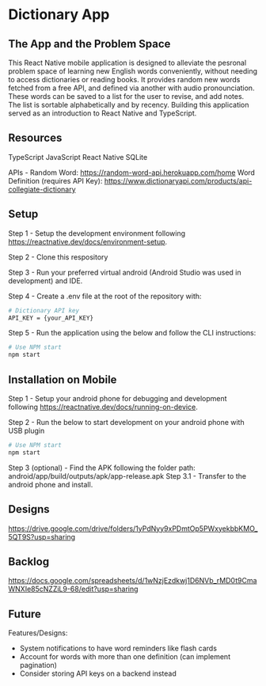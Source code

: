 # Dictionary App
## The App and the Problem Space
This React Native mobile application is designed to alleviate the pesronal problem space of learning new English words conveniently, without needing to access dictionaries or reading books. It provides random new words fetched from a free API, and defined via another with audio pronounciation. These words can be saved to a list for the user to revise, and add notes. The list is sortable alphabetically and by recency. Building this application served as an introduction to React Native and TypeScript.

## Resources
TypeScript
JavaScript
React Native
SQLite

APIs -
Random Word: https://random-word-api.herokuapp.com/home
Word Definition (requires API Key): https://www.dictionaryapi.com/products/api-collegiate-dictionary

## Setup
Step 1 - 
Setup the development environment following https://reactnative.dev/docs/environment-setup.

Step 2 - 
Clone this respository

Step 3 - 
Run your preferred virtual android (Android Studio was used in development) and IDE.

Step 4 -
Create a .env file at the root of the repository with:
```bash
# Dictionary API key
API_KEY = {your_API_KEY}
```

Step 5 -
Run the application using the below and follow the CLI instructions:
```bash
# Use NPM start
npm start
```

## Installation on Mobile
Step 1 - 
Setup your android phone for debugging and development following https://reactnative.dev/docs/running-on-device.

Step 2 - 
Run the below to start development on your android phone with USB plugin
```bash
# Use NPM start
npm start
```

Step 3 (optional) - 
Find the APK following the folder path:
android/app/build/outputs/apk/app-release.apk
Step 3.1 - 
Transfer to the android phone and install.

## Designs
https://drive.google.com/drive/folders/1yPdNyy9xPDmtOp5PWxyekbbKMO_5QT9S?usp=sharing

## Backlog
https://docs.google.com/spreadsheets/d/1wNzjEzdkwj1D6NVb_rMD0t9CmaWNXIe85cNZZiL9-68/edit?usp=sharing

## Future
Features/Designs: 
- System notifications to have word reminders like flash cards
- Account for words with more than one definition (can implement pagination)
- Consider storing API keys on a backend instead


